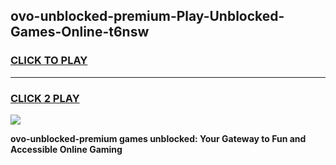 
## ovo-unblocked-premium-Play-Unblocked-Games-Online-t6nsw
<h3>
<a href="https://premium76.site?title=ovo-unblocked-premium&ref=25A">CLICK TO PLAY</a></h3>
<hr>

<h3>
<a href="https://premium76.site?title=ovo-unblocked-premium&ref=25A">CLICK 2 PLAY</a>
  
</h3>

<a href="https://premium76.site?title=ovo-unblocked-premium&ref=25A"><img src="https://clearcache.store/games.png"></a>


**ovo-unblocked-premium games unblocked: Your Gateway to Fun and Accessible Online Gaming**
